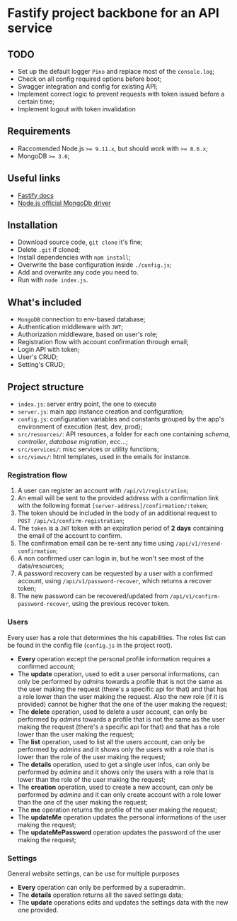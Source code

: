 # Fastify project backbone for an API service

## TODO
* Set up the default logger `Pino` and replace most of the `console.log`;
* Check on all config required options before boot;
* Swagger integration and config for existing API;
* Implement correct logic to prevent requests with token issued before a certain time;
* Implement logout with token invalidation

## Requirements
* Raccomended Node.js `>= 9.11.x`, but should work with `>= 8.6.x`;
* MongoDB `>= 3.6`;

## Useful links
* [Fastify docs](https://www.fastify.io/)
* [Node.js official MongoDb driver](http://mongodb.github.io/node-mongodb-native/3.1/)

## Installation
* Download source code, `git clone` it's fine;
* Delete `.git` if cloned;
* Install dependencies with `npm install`;
* Overwrite the base configuration inside `./config.js`;
* Add and overwrite any code you need to.
* Run with `node index.js`.

## What's included
* `MongoDB` connection to env-based database;
* Authentication middleware with `JWT`;
* Authorization middleware, based on user's role;
* Registration flow with account confirmation through email;
* Login API with token;
* User's CRUD;
* Setting's CRUD;

## Project structure
* `index.js`: server entry point, the one to execute
* `server.js`: main app instance creation and configuration;
* `config.js`: configuration variables and constants grouped by the app's environment of execution (test, dev, prod);
* `src/resources/`: API resources, a folder for each one containing _schema_, _controller_, _database migration_, ecc...;
* `src/services/`: misc services or utility functions;
* `src/views/`: html templates, used in the emails for instance.


### Registration flow
1. A user can register an account with  `/api/v1/registration`;
2. An email will be sent to the provided address with a confirmation link with the following format `[server-address]/confirmation/:token`;
3. The token should be included in the body of an additional request to `POST /api/v1/confirm-registration`;
4. The `token` is a `JWT` token with an expiration period of __2 days__ containing the email of the account to confirm.
5. The confirmation email can be re-sent any time using `/api/v1/resend-confirmation`;
6. A non confirmed user can login in, but he won't see most of the data/resources;
7. A password recovery can be requested by a user with a confirmed account, using `/api/v1/password-recover`, which returns a recover token;
8. The new password can be recovered/updated from `/api/v1/confirm-password-recover`, using the previous recover token.

### Users
Every user has a role that determines the his capabilities. The roles list can be found in the config file (`config.js` in the project root).
* __Every__ operation except the personal profile information requires a confirmed account;
* The __update__ operation, used to edit a user personal informations, can only be performed by _admins_ towards a profile that is not the same as the user making the request (there's a specific api for that) and that has a role lower than the user making the request. Also the new role (if it is provided) cannot be higher that the one of the user making the request;
* The __delete__ operation, used to delete a user account, can only be performed by _admins_ towards a profile that is not the same as the user making the request (there's a specific api for that) and that has a role lower than the user making the request;
* The __list__ operation, used to list all the users account, can only be performed by _admins_ and it shows only the users with a role that is lower than the role of the user making the request;
* The __details__ operation, used to get a single user infos, can only be performed by _admins_ and it shows only the users with a role that is lower than the role of the user making the request;
* The __creation__ operation, used to create a new account, can only be performed by _admins_ and it can only create account with a role lower than the one of the user making the request;
* The __me__ operation returns the profile of the user making the request;
* The __updateMe__ operation updates the personal informations of the user making the request;
* The __updateMePassword__ operation updates the password of the user making the request;

### Settings
General website settings, can be use for multiple purposes
* __Every__ operation can only be performed by a superadmin.
* The __details__ operation returns all the saved settings data;
* The __update__ operations edits and updates the settings data with the new one provided.